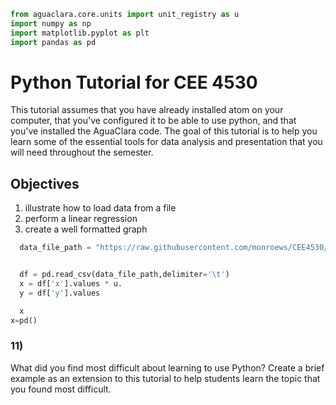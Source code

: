 ```python
from aguaclara.core.units import unit_registry as u
import numpy as np
import matplotlib.pyplot as plt
import pandas as pd
```


# Python Tutorial for CEE 4530

This tutorial assumes that you have already installed atom on your computer, that you've configured it to be able to use python, and that you've installed the AguaClara code. The goal of this tutorial is to help you learn some of the essential tools for data analysis and presentation that you will need throughout the semester.

## Objectives

1. illustrate how to load data from a file
1. perform a linear regression
1. create a well formatted graph

```python
  data_file_path = "https://raw.githubusercontent.com/monroews/CEE4530/master/linear_regression.tsv"


  df = pd.read_csv(data_file_path,delimiter='\t')
  x = df['x'].values * u.
  y = df['y'].values

  x
x=pd()

```

### 11)
What did you find most difficult about learning to use Python? Create a brief example as an extension to this tutorial to help students learn the topic that you found most difficult.
